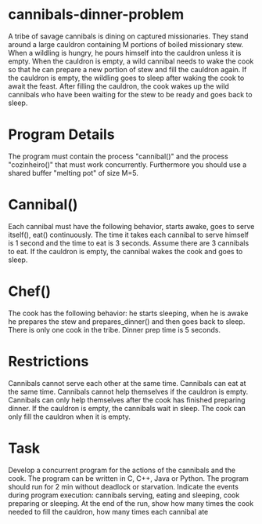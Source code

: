 # cannibals-dinner-problem

A tribe of savage cannibals is dining on captured missionaries. They stand around a large cauldron containing M portions of boiled missionary stew. When a wildling is hungry, he pours himself into the cauldron unless it is empty. When the cauldron is empty, a wild cannibal needs to wake the cook so that he can prepare a new portion of stew and fill the cauldron again. If the cauldron is empty, the wildling goes to sleep after waking the cook to await the feast. After filling the cauldron, the cook wakes up the wild cannibals who have been waiting for the stew to be ready and goes back to sleep.

# Program Details

The program must contain the process "cannibal()" and the process "cozinheiro()" that must work concurrently. Furthermore you should use a shared buffer "melting pot" of size M=5.

# Cannibal()

Each cannibal must have the following behavior, starts awake, goes to serve itself(), eat() continuously. The time it takes each cannibal to serve himself is 1 second and the time to eat is 3 seconds.
Assume there are 3 cannibals to eat. If the cauldron is empty, the cannibal wakes the cook and goes to sleep.

# Chef()
The cook has the following behavior: he starts sleeping, when he is awake he prepares the stew and prepares_dinner() and then goes back to sleep. There is only one cook in the tribe. Dinner prep time is 5 seconds.

# Restrictions
Cannibals cannot serve each other at the same time.
Cannibals can eat at the same time.
Cannibals cannot help themselves if the cauldron is empty.
Cannibals can only help themselves after the cook has finished preparing dinner.
If the cauldron is empty, the cannibals wait in sleep.
The cook can only fill the cauldron when it is empty.

# Task
Develop a concurrent program for the actions of the cannibals and the cook. The program can be written in C, C++, Java or Python.
The program should run for 2 min without deadlock or starvation. Indicate the events during program execution: cannibals serving, eating and sleeping, cook preparing or sleeping. At the end of the run, show how many times the cook needed to fill the cauldron, how many times each cannibal ate
